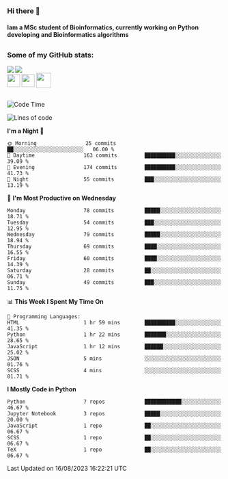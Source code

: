 ### Hi there 👋
#### Iam a MSc student of Bioinformatics, currently working on Python developing and Bioinformatics algorithms

##
### Some of my GitHub stats:

<div>
  <a href="https://github.com/AdrianoSilva19/AdrianoSilva19">
    <img heigth="180" align="left" src="https://github-readme-stats.vercel.app/api?username=AdrianoSilva19&count_private=true&include_all_comits=true&show_icons=true&theme=dracula" />
    <img heigth="180" align="center" src="https://github-readme-stats.vercel.app/api/top-langs/?username=AdrianoSilva19&langs_count=3&theme=dracula" />
  </a>
</div>

<div style="display:inline_block">
  <img align="center" heigth="30" width="30" src="https://cdn.jsdelivr.net/gh/devicons/devicon/icons/python/python-plain.svg" />
  <img align="center" heigth="30" width="30" src="https://cdn.jsdelivr.net/gh/devicons/devicon/icons/r/r-original.svg" />
  <img align="center" heigth="35" width="35" src="https://cdn.jsdelivr.net/gh/devicons/devicon/icons/neo4j/neo4j-original.svg" />
</div>

##

<!--START_SECTION:waka-->
![Code Time](http://img.shields.io/badge/Code%20Time-378%20hrs%2020%20mins-blue)

![Lines of code](https://img.shields.io/badge/From%20Hello%20World%20I%27ve%20Written-1.3%20million%20lines%20of%20code-blue)

**I'm a Night 🦉** 

```text
🌞 Morning                25 commits          ██░░░░░░░░░░░░░░░░░░░░░░░   06.00 % 
🌆 Daytime                163 commits         ██████████░░░░░░░░░░░░░░░   39.09 % 
🌃 Evening                174 commits         ██████████░░░░░░░░░░░░░░░   41.73 % 
🌙 Night                  55 commits          ███░░░░░░░░░░░░░░░░░░░░░░   13.19 % 
```
📅 **I'm Most Productive on Wednesday** 

```text
Monday                   78 commits          █████░░░░░░░░░░░░░░░░░░░░   18.71 % 
Tuesday                  54 commits          ███░░░░░░░░░░░░░░░░░░░░░░   12.95 % 
Wednesday                79 commits          █████░░░░░░░░░░░░░░░░░░░░   18.94 % 
Thursday                 69 commits          ████░░░░░░░░░░░░░░░░░░░░░   16.55 % 
Friday                   60 commits          ████░░░░░░░░░░░░░░░░░░░░░   14.39 % 
Saturday                 28 commits          ██░░░░░░░░░░░░░░░░░░░░░░░   06.71 % 
Sunday                   49 commits          ███░░░░░░░░░░░░░░░░░░░░░░   11.75 % 
```


📊 **This Week I Spent My Time On** 

```text
💬 Programming Languages: 
HTML                     1 hr 59 mins        ██████████░░░░░░░░░░░░░░░   41.35 % 
Python                   1 hr 22 mins        ███████░░░░░░░░░░░░░░░░░░   28.65 % 
JavaScript               1 hr 12 mins        ██████░░░░░░░░░░░░░░░░░░░   25.02 % 
JSON                     5 mins              ░░░░░░░░░░░░░░░░░░░░░░░░░   01.76 % 
SCSS                     4 mins              ░░░░░░░░░░░░░░░░░░░░░░░░░   01.71 % 
```

**I Mostly Code in Python** 

```text
Python                   7 repos             ████████████░░░░░░░░░░░░░   46.67 % 
Jupyter Notebook         3 repos             █████░░░░░░░░░░░░░░░░░░░░   20.00 % 
JavaScript               1 repo              ██░░░░░░░░░░░░░░░░░░░░░░░   06.67 % 
SCSS                     1 repo              ██░░░░░░░░░░░░░░░░░░░░░░░   06.67 % 
TeX                      1 repo              ██░░░░░░░░░░░░░░░░░░░░░░░   06.67 % 
```




 Last Updated on 16/08/2023 16:22:21 UTC
<!--END_SECTION:waka-->






<!--

Here are some ideas to get you started:

- 🔭 I’m currently working on ...
- 🌱 I’m currently learning ...
- 👯 I’m looking to collaborate on ...
- 🤔 I’m looking for help with ...
- 💬 Ask me about ...
- 📫 How to reach me: ...
- 😄 Pronouns: ...
- ⚡ Fun fact: ...
-->
